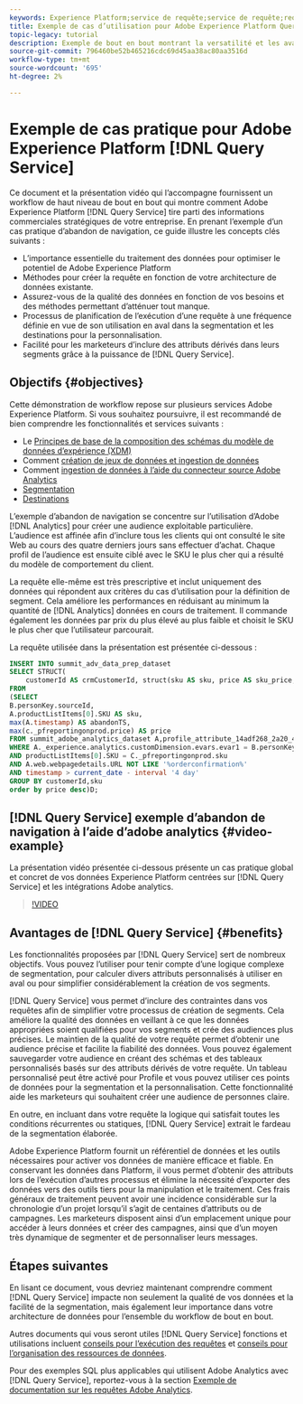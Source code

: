 ```yaml
---
keywords: Experience Platform;service de requête;service de requête;requête
title: Exemple de cas d’utilisation pour Adobe Experience Platform Query Service
topic-legacy: tutorial
description: Exemple de bout en bout montrant la versatilité et les avantages de Adobe Experience Platform Query Service.
source-git-commit: 796460be52b465216cdc69d45aa38ac80aa3516d
workflow-type: tm+mt
source-wordcount: '695'
ht-degree: 2%

---
```


# Exemple de cas pratique pour Adobe Experience Platform [!DNL Query Service]

Ce document et la présentation vidéo qui l’accompagne fournissent un workflow de haut niveau de bout en bout qui montre comment Adobe Experience Platform [!DNL Query Service] tire parti des informations commerciales stratégiques de votre entreprise. En prenant l’exemple d’un cas pratique d’abandon de navigation, ce guide illustre les concepts clés suivants :

* L’importance essentielle du traitement des données pour optimiser le potentiel de Adobe Experience Platform
* Méthodes pour créer la requête en fonction de votre architecture de données existante.
* Assurez-vous de la qualité des données en fonction de vos besoins et des méthodes permettant d’atténuer tout manque.
* Processus de planification de l’exécution d’une requête à une fréquence définie en vue de son utilisation en aval dans la segmentation et les destinations pour la personnalisation.
* Facilité pour les marketeurs d’inclure des attributs dérivés dans leurs segments grâce à la puissance de [!DNL Query Service].

## Objectifs {#objectives}

Cette démonstration de workflow repose sur plusieurs services Adobe Experience Platform. Si vous souhaitez poursuivre, il est recommandé de bien comprendre les fonctionnalités et services suivants :

* Le [Principes de base de la composition des schémas du modèle de données d’expérience (XDM)](../../xdm/schema/composition.md)
* Comment [création de jeux de données et ingestion de données](https://experienceleague.adobe.com/docs/platform-learn/tutorials/data-ingestion/create-datasets-and-ingest-data.html?lang=fr)
* Comment [ingestion de données à l’aide du connecteur source Adobe Analytics](https://experienceleague.adobe.com/docs/platform-learn/tutorials/sources/ingest-data-from-adobe-analytics.html?lang=fr)
* [Segmentation](../../segmentation/home.md)
* [Destinations](../../destinations/home.md)

L’exemple d’abandon de navigation se concentre sur l’utilisation d’Adobe [!DNL Analytics] pour créer une audience exploitable particulière. L’audience est affinée afin d’inclure tous les clients qui ont consulté le site Web au cours des quatre derniers jours sans effectuer d’achat. Chaque profil de l’audience est ensuite ciblé avec le SKU le plus cher qui a résulté du modèle de comportement du client.

La requête elle-même est très prescriptive et inclut uniquement des données qui répondent aux critères du cas d’utilisation pour la définition de segment. Cela améliore les performances en réduisant au minimum la quantité de [!DNL Analytics] données en cours de traitement. Il commande également les données par prix du plus élevé au plus faible et choisit le SKU le plus cher que l’utilisateur parcourait.

La requête utilisée dans la présentation est présentée ci-dessous :

```sql
INSERT INTO summit_adv_data_prep_dataset
SELECT STRUCT(
    customerId AS crmCustomerId, struct(sku AS sku, price AS sku_price, abandonTS AS abandonTS) AS abandonBrowse) AS _pfreportingonprod
FROM
(SELECT
B.personKey.sourceId,
A.productListItems[0].SKU AS sku,
max(A.timestamp) AS abandonTS,
max(c._pfreportingonprod.price) AS price
FROM summit_adobe_analytics_dataset A,profile_attribute_14adf268_2a20_4dee_bee6_a6b0e34616a9 B,summit_product_dataset c
WHERE A._experience.analytics.customDimension.evars.evar1 = B.personKey.sourceID
AND productListItems[0].SKU = C._pfreportingonprod.sku
AND A.web.webpagedetails.URL NOT LIKE '%orderconfirmation%'
AND timestamp > current_date - interval '4 day'
GROUP BY customerId,sku
order by price desc)D;
```

## [!DNL Query Service] exemple d’abandon de navigation à l’aide d’adobe analytics {#video-example}

La présentation vidéo présentée ci-dessous présente un cas pratique global et concret de vos données Experience Platform centrées sur [!DNL Query Service] et les intégrations Adobe analytics.

>[!VIDEO](https://video.tv.adobe.com/v/342533?quality=12&learn=on)

## Avantages de [!DNL Query Service] {#benefits}

Les fonctionnalités proposées par [!DNL Query Service] sert de nombreux objectifs. Vous pouvez l’utiliser pour tenir compte d’une logique complexe de segmentation, pour calculer divers attributs personnalisés à utiliser en aval ou pour simplifier considérablement la création de vos segments.

[!DNL Query Service] vous permet d’inclure des contraintes dans vos requêtes afin de simplifier votre processus de création de segments. Cela améliore la qualité des données en veillant à ce que les données appropriées soient qualifiées pour vos segments et crée des audiences plus précises. Le maintien de la qualité de votre requête permet d’obtenir une audience précise et facilite la fiabilité des données. Vous pouvez également sauvegarder votre audience en créant des schémas et des tableaux personnalisés basés sur des attributs dérivés de votre requête. Un tableau personnalisé peut être activé pour Profile et vous pouvez utiliser ces points de données pour la segmentation et la personnalisation. Cette fonctionnalité aide les marketeurs qui souhaitent créer une audience de personnes claire.

En outre, en incluant dans votre requête la logique qui satisfait toutes les conditions récurrentes ou statiques, [!DNL Query Service] extrait le fardeau de la segmentation élaborée.

Adobe Experience Platform fournit un référentiel de données et les outils nécessaires pour activer vos données de manière efficace et fiable. En conservant les données dans Platform, il vous permet d’obtenir des attributs lors de l’exécution d’autres processus et élimine la nécessité d’exporter des données vers des outils tiers pour la manipulation et le traitement. Ces frais généraux de traitement peuvent avoir une incidence considérable sur la chronologie d’un projet lorsqu’il s’agit de centaines d’attributs ou de campagnes. Les marketeurs disposent ainsi d’un emplacement unique pour accéder à leurs données et créer des campagnes, ainsi que d’un moyen très dynamique de segmenter et de personnaliser leurs messages.

## Étapes suivantes

En lisant ce document, vous devriez maintenant comprendre comment [!DNL Query Service] impacte non seulement la qualité de vos données et la facilité de la segmentation, mais également leur importance dans votre architecture de données pour l’ensemble du workflow de bout en bout.

Autres documents qui vous seront utiles [!DNL Query Service] fonctions et utilisations incluent [conseils pour l’exécution des requêtes](../best-practices/writing-queries.md) et [conseils pour l’organisation des ressources de données](../best-practices/organize-data-assets.md).

Pour des exemples SQL plus applicables qui utilisent Adobe Analytics avec [!DNL Query Service], reportez-vous à la section [Exemple de documentation sur les requêtes Adobe Analytics](../sample-queries/adobe-analytics.md).
